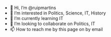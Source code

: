 - 👋 Hi, I’m @ruipmartins
- 👀 I’m interested in Politics, Science, IT, History
- 🌱 I’m currently learning IT
- 💞️ I’m looking to collaborate on Politics, IT
- 📫 How to reach me by this page on by email

<!---
ruipmartins/ruipmartins is a ✨ special ✨ repository because its `README.md` (this file) appears on your GitHub profile.
You can click the Preview link to take a look at your changes.
--->
